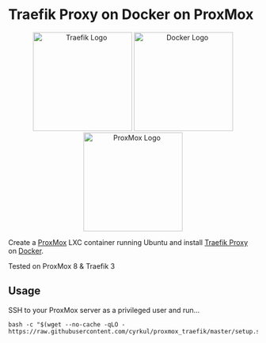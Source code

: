 # Traefik Proxy on Docker on ProxMox

<p align="center">
    <img height="200" alt="Traefik Logo" src="img/logo_traefik.png">
    <img height="200" alt="Docker Logo" src="img/logo_docker.png">
    <img height="200" alt="ProxMox Logo" src="img/logo_proxmox.png">
</p>

Create a [ProxMox](https://www.proxmox.com/en/) LXC container running Ubuntu and install [Traefik Proxy](https://doc.traefik.io/traefik/) on [Docker](https://www.docker.com/).

Tested on ProxMox 8 & Traefik 3

## Usage

SSH to your ProxMox server as a privileged user and run...

```shell
bash -c "$(wget --no-cache -qLO - https://raw.githubusercontent.com/cyrkul/proxmox_traefik/master/setup.sh)"
```
